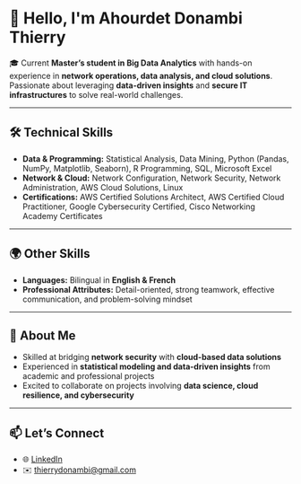 # 👋 Hello, I'm Ahourdet Donambi Thierry  

🎓 Current **Master’s student in Big Data Analytics** with hands-on experience in **network operations, data analysis, and cloud solutions**. Passionate about leveraging **data-driven insights** and **secure IT infrastructures** to solve real-world challenges.  

---

## 🛠️ Technical Skills  

- **Data & Programming:** Statistical Analysis, Data Mining, Python (Pandas, NumPy, Matplotlib, Seaborn), R Programming, SQL, Microsoft Excel  
- **Network & Cloud:** Network Configuration, Network Security, Network Administration, AWS Cloud Solutions, Linux  
- **Certifications:** AWS Certified Solutions Architect, AWS Certified Cloud Practitioner, Google Cybersecurity Certified, Cisco Networking Academy Certificates  

---

## 🌍 Other Skills  

- **Languages:** Bilingual in **English & French**  
- **Professional Attributes:** Detail-oriented, strong teamwork, effective communication, and problem-solving mindset  

---

## 📌 About Me  

- Skilled at bridging **network security** with **cloud-based data solutions**  
- Experienced in **statistical modeling and data-driven insights** from academic and professional projects  
- Excited to collaborate on projects involving **data science, cloud resilience, and cybersecurity**  

---

## 📫 Let’s Connect  

- 🌐 [LinkedIn](https://www.linkedin.com/in/thierry-donambi/)  
- ✉️ thierrydonambi@gmail.com  

